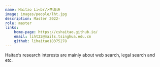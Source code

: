 ```yaml
---
name: Haitao Li<br/>李海涛
image: images/people/lht.jpg  
description: Master 2022-  
role: master  
links:  
    home-page: https://cshaitao.github.io/   
    email: liht22@mails.tsinghua.edu.cn  
    github: lihaitao18375278  
---
```


Haitao‘s research interests are mainly about web search, legal search and etc.

